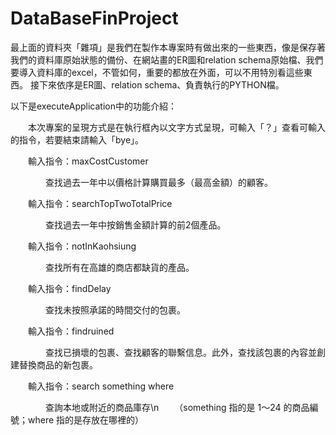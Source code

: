 # DataBaseFinProject
最上面的資料夾「雜項」是我們在製作本專案時有做出來的一些東西，像是保存著我們的資料庫原始狀態的備份、在網站畫的ER圖和relation schema原始檔、我們要導入資料庫的excel，不管如何，重要的都放在外面，可以不用特別看這些東西。
接下來依序是ER圖、relation schema、負責執行的PYTHON檔。

以下是executeApplication中的功能介紹：

　　本次專案的呈現方式是在執行框內以文字方式呈現，可輸入「？」查看可輸入的指令，若要結束請輸入「bye」。

　　輸入指令：maxCostCustomer 

　　　　查找過去一年中以價格計算購買最多（最高金額）的顧客。

　　輸入指令：searchTopTwoTotalPrice 

　　　　查找過去一年中按銷售金額計算的前2個產品。
 
　　輸入指令：notInKaohsiung 

　　　　查找所有在高雄的商店都缺貨的產品。

　　輸入指令：findDelay 

　　　　查找未按照承諾的時間交付的包裹。

　　輸入指令：findruined 

　　　　查找已損壞的包裹、查找顧客的聯繫信息。此外，查找該包裹的內容並創建替換商品的新包裹。

　　輸入指令：search something where 

　　　　查詢本地或附近的商品庫存\n
    　　（something 指的是 1～24 的商品編號；where 指的是存放在哪裡的）
